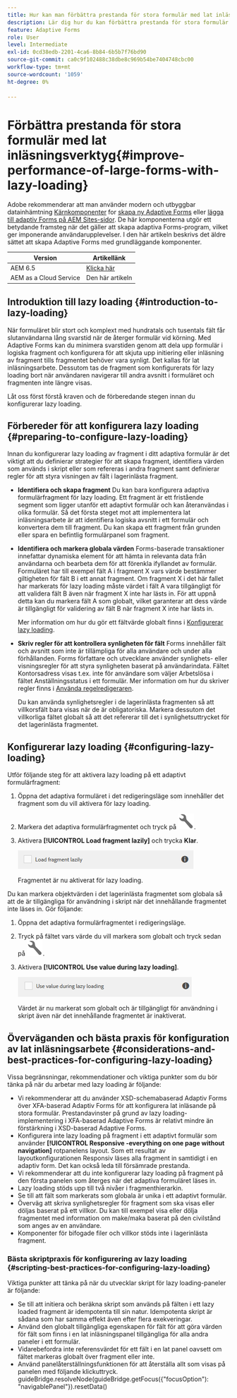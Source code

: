 ```yaml
---
title: Hur kan man förbättra prestanda för stora formulär med lat inläsningsarbete?
description: Lär dig hur du kan förbättra prestanda för stora formulär med lazy loading. Lazy loading förbättrar prestanda avsevärt för stora och komplexa adaptiva Forms genom att skjuta upp initieringen och inläsningen av formulärfragment tills de syns.
feature: Adaptive Forms
role: User
level: Intermediate
exl-id: 0cd38edb-2201-4ca6-8b84-6b5b7f76bd90
source-git-commit: ca0c9f102488c38dbe8c969b54be7404748cbc00
workflow-type: tm+mt
source-wordcount: '1059'
ht-degree: 0%

---
```


# Förbättra prestanda för stora formulär med lat inläsningsverktyg{#improve-performance-of-large-forms-with-lazy-loading}

<span class="preview"> Adobe rekommenderar att man använder modern och utbyggbar datainhämtning [Kärnkomponenter](https://experienceleague.adobe.com/docs/experience-manager-core-components/using/adaptive-forms/introduction.html) for [skapa ny Adaptive Forms](/help/forms/creating-adaptive-form-core-components.md) eller [lägga till adaptiv Forms på AEM Sites-sidor](/help/forms/create-or-add-an-adaptive-form-to-aem-sites-page.md). De här komponenterna utgör ett betydande framsteg när det gäller att skapa adaptiva Forms-program, vilket ger imponerande användarupplevelser. I den här artikeln beskrivs det äldre sättet att skapa Adaptive Forms med grundläggande komponenter. </span>

| Version | Artikellänk |
| -------- | ---------------------------- |
| AEM 6.5 | [Klicka här](https://experienceleague.adobe.com/docs/experience-manager-65/forms/adaptive-forms-advanced-authoring/lazy-loading-adaptive-forms.html) |
| AEM as a Cloud Service | Den här artikeln |


## Introduktion till lazy loading {#introduction-to-lazy-loading}

När formuläret blir stort och komplext med hundratals och tusentals fält får slutanvändarna lång svarstid när de återger formulär vid körning. Med Adaptive Forms kan du minimera svarstiden genom att dela upp formulär i logiska fragment och konfigurera för att skjuta upp initiering eller inläsning av fragment tills fragmentet behöver vara synligt. Det kallas för lat inläsningsarbete. Dessutom tas de fragment som konfigurerats för lazy loading bort när användaren navigerar till andra avsnitt i formuläret och fragmenten inte längre visas.

Låt oss först förstå kraven och de förberedande stegen innan du konfigurerar lazy loading.

## Förbereder för att konfigurera lazy loading {#preparing-to-configure-lazy-loading}

Innan du konfigurerar lazy loading av fragment i ditt adaptiva formulär är det viktigt att du definierar strategier för att skapa fragment, identifiera värden som används i skript eller som refereras i andra fragment samt definierar regler för att styra visningen av fält i lagerinlästa fragment.

* **Identifiera och skapa fragment**
Du kan bara konfigurera adaptiva formulärfragment för lazy loading. Ett fragment är ett fristående segment som ligger utanför ett adaptivt formulär och kan återanvändas i olika formulär. Så det första steget mot att implementera lat inläsningsarbete är att identifiera logiska avsnitt i ett formulär och konvertera dem till fragment. Du kan skapa ett fragment från grunden eller spara en befintlig formulärpanel som fragment.

  <!--For more information about creating fragments, see [Adaptive Form Fragments](adaptive-form-fragments.md).-->

* **Identifiera och markera globala värden**
Forms-baserade transaktioner innefattar dynamiska element för att hämta in relevanta data från användarna och bearbeta dem för att förenkla ifyllandet av formulär. Formuläret har till exempel fält A i fragment X vars värde bestämmer giltigheten för fält B i ett annat fragment. Om fragment X i det här fallet har markerats för lazy loading måste värdet i fält A vara tillgängligt för att validera fält B även när fragment X inte har lästs in. För att uppnå detta kan du markera fält A som globalt, vilket garanterar att dess värde är tillgängligt för validering av fält B när fragment X inte har lästs in.

  Mer information om hur du gör ett fältvärde globalt finns i [Konfigurerar lazy loading](lazy-loading-adaptive-forms.md#p-configuring-lazy-loading-p).

* **Skriv regler för att kontrollera synligheten för fält**
Forms innehåller fält och avsnitt som inte är tillämpliga för alla användare och under alla förhållanden. Forms författare och utvecklare använder synlighets- eller visningsregler för att styra synligheten baserat på användarindata. Fältet Kontorsadress visas t.ex. inte för användare som väljer Arbetslösa i fältet Anställningsstatus i ett formulär. Mer information om hur du skriver regler finns i [Använda regelredigeraren](rule-editor.md).

  Du kan använda synlighetsregler i de lagerinlästa fragmenten så att villkorsfält bara visas när de är obligatoriska. Markera dessutom det villkorliga fältet globalt så att det refererar till det i synlighetsuttrycket för det lagerinlästa fragmentet.

## Konfigurerar lazy loading {#configuring-lazy-loading}

Utför följande steg för att aktivera lazy loading på ett adaptivt formulärfragment:

1. Öppna det adaptiva formuläret i det redigeringsläge som innehåller det fragment som du vill aktivera för lazy loading.
1. Markera det adaptiva formulärfragmentet och tryck på ![konfigurera](assets/configure-icon.svg).
1. Aktivera **[!UICONTROL Load fragment lazily]** och trycka **Klar**.

   ![Aktivera lazy loading för det anpassade formulärfragmentet](assets/lazy-loading-fragment.png)

   Fragmentet är nu aktiverat för lazy loading.

Du kan markera objektvärden i det lagerinlästa fragmentet som globala så att de är tillgängliga för användning i skript när det innehållande fragmentet inte läses in. Gör följande:

1. Öppna det adaptiva formulärfragmentet i redigeringsläge.
1. Tryck på fältet vars värde du vill markera som globalt och tryck sedan på ![konfigurera](assets/configure-icon.svg).
1. Aktivera **[!UICONTROL Use value during lazy loading]**.

   ![Lazy loading field in sidebar](assets/enable-lazy-loading.png)

   Värdet är nu markerat som globalt och är tillgängligt för användning i skript även när det innehållande fragmentet är inaktiverat.

## Överväganden och bästa praxis för konfiguration av lat inläsningsarbete {#considerations-and-best-practices-for-configuring-lazy-loading}

Vissa begränsningar, rekommendationer och viktiga punkter som du bör tänka på när du arbetar med lazy loading är följande:

* Vi rekommenderar att du använder XSD-schemabaserad Adaptiv Forms över XFA-baserad Adaptiv Forms för att konfigurera lat inläsande på stora formulär. Prestandavinster på grund av lazy loading-implementering i XFA-baserad Adaptive Forms är relativt mindre än förstärkning i XSD-baserad Adaptive Forms.
* Konfigurera inte lazy loading på fragment i ett adaptivt formulär som använder **[!UICONTROL Responsive -everything on one page without navigation]** rotpanelens layout. Som ett resultat av layoutkonfigurationen Responsiv läses alla fragment in samtidigt i en adaptiv form. Det kan också leda till försämrade prestanda.
* Vi rekommenderar att du inte konfigurerar lazy loading på fragment på den första panelen som återges när det adaptiva formuläret läses in.
* Lazy loading stöds upp till två nivåer i fragmenthierarkin.
* Se till att fält som markerats som globala är unika i ett adaptivt formulär.
* Överväg att skriva synlighetsregler för fragment som ska visas eller döljas baserat på ett villkor. Du kan till exempel visa eller dölja fragmentet med information om make/maka baserat på den civilstånd som anges av en användare.
* Komponenter för bifogade filer och villkor stöds inte i lagerinlästa fragment.

### Bästa skriptpraxis för konfigurering av lazy loading {#scripting-best-practices-for-configuring-lazy-loading}

Viktiga punkter att tänka på när du utvecklar skript för lazy loading-paneler är följande:

* Se till att initiera och beräkna skript som används på fälten i ett lazy loaded fragment är idempotenta till sin natur. Idempotenta skript är sådana som har samma effekt även efter flera exekveringar.
* Använd den globalt tillgängliga egenskapen för fält för att göra värden för fält som finns i en lat inläsningspanel tillgängliga för alla andra paneler i ett formulär.
* Vidarebefordra inte referensvärdet för ett fält i en lat panel oavsett om fältet markeras globalt över fragment eller inte.
* Använd panelåterställningsfunktionen för att återställa allt som visas på panelen med följande klickuttryck.\
  guideBridge.resolveNode(guideBridge.getFocus({&quot;focusOption&quot;): &quot;navigablePanel&quot;}).resetData()
